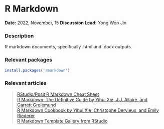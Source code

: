 # R Markdown

**Date:** 2022, November, 15
**Discussion Lead:** Yong Won Jin

### Description
R markdown documents, specifically .html and .docx outputs. 

### Relevant packages
```r
install.packages('rmarkdown')
```

### Relevant articles
> [RStudio/Posit R Markdown Cheat Sheet](https://posit.co/wp-content/uploads/2022/10/rmarkdown-1.pdf) <br>
> [R Markdown: The Definitive Guide by Yihui Xie, J.J. Allaire, and Garrett Grolemund](https://bookdown.org/yihui/rmarkdown/) <br>
> [R Markdown Cookbook by Yihui Xie, Christophe Dervieux, and Emily Riederer](https://bookdown.org/yihui/rmarkdown-cookbook/) <br>
> [R Markdown Template Gallery from RStudio](https://rmarkdown.rstudio.com/gallery.html)
